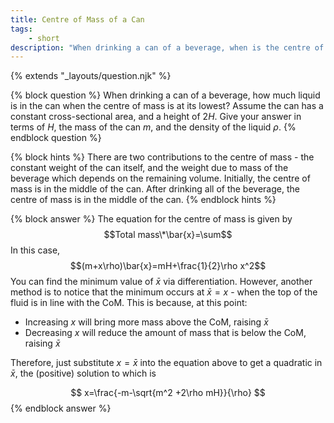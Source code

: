```yaml
---
title: Centre of Mass of a Can
tags:
    - short
description: "When drinking a can of a beverage, when is the centre of mass lowest?"
---
```

{% extends "_layouts/question.njk" %}

{% block question %}
When drinking a can of a beverage, how much liquid is in the can when the centre of mass is at its lowest? Assume the can has a constant cross-sectional area, and a height of $2H$. Give your answer in terms of $H$, the mass of the can $m$, and the density of the liquid $\rho$.
{% endblock question %}

{% block hints %}
There are two contributions to the centre of mass - the constant weight of the can itself, and the weight due to mass of the beverage which depends on the remaining volume.
Initially, the centre of mass is in the middle of the can. After drinking all of the beverage, the centre of mass is in the middle of the can.
{% endblock hints %}

{% block answer %}
The equation for the centre of mass is given by
$$Total mass\*\bar{x}=\sum$$
In this case,
$$(m+x\rho)\bar{x}=mH+\frac{1}{2}\rho x^2$$
You can find the minimum value of $\bar{x}$ via differentiation. However, another method is to notice that the minimum occurs at $\bar{x}=x$ - when the top of the fluid is in line with the CoM. This is because, at this point:
 - Increasing $x$ will bring more mass above the CoM, raising $\bar{x}$
 - Decreasing $x$ will reduce the amount of mass that is below the CoM, raising $\bar{x}$

Therefore, just substitute $x=\bar{x}$ into the equation above to get a quadratic in $\bar{x}$, the (positive) solution to which is

$$ x=\frac{-m-\sqrt{m^2 +2\rho mH}}{\rho} $$
{% endblock answer %}